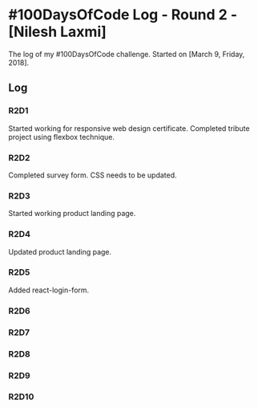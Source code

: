 # #100DaysOfCode Log - Round 2 - [Nilesh Laxmi]

The log of my #100DaysOfCode challenge. Started on [March 9, Friday, 2018].

## Log

### R2D1 
Started working for responsive web design certificate. Completed tribute project using flexbox technique.

### R2D2
Completed survey form. CSS needs to be updated.

### R2D3
Started working product landing page.

### R2D4
Updated product landing page.

### R2D5
Added react-login-form.

### R2D6

### R2D7

### R2D8

### R2D9

### R2D10
